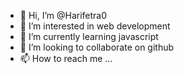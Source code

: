 - 👋 Hi, I’m @Harifetra0
- 👀 I’m interested in web development
- 🌱 I’m currently learning javascript
- 💞️ I’m looking to collaborate on github
- 📫 How to reach me ...

<!---
Harifetra0/Harifetra0 is a ✨ special ✨ repository because its `README.md` (this file) appears on your GitHub profile.
You can click the Preview link to take a look at your changes.
--->
